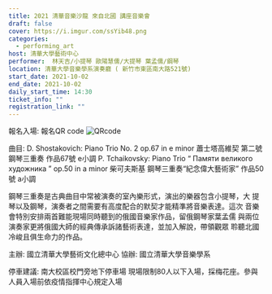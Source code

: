 ```yaml
---
title: 2021 清華音樂沙龍 來自北國 講座音樂會
draft: false
cover: https://i.imgur.com/ssYib48.png
categories:
  - performing_art
host: 清華大學藝術中心
performer:  林天吉/小提琴 歐陽慧儒/大提琴 葉孟儒/鋼琴
location: 清華大學音樂學系演奏廳 ( 新竹市東區南大路521號)
start_date: 2021-10-02
end_date: 2021-10-02
daily_start_time: 14:30
ticket_info: ""
registration_link: ""
---
```


報名入場: 報名QR code
![QRcode](https://i.imgur.com/22UqDUx.png)

曲目:
D. Shostakovich: Piano Trio No. 2 op.67 in e minor
蕭士塔高維契 第二號鋼琴三重奏 作品67號 e小調
P. Tchaikovsky: Piano Trio “ Памяти великого художника ” op.50 in a minor
柴可夫斯基 鋼琴三重奏“紀念偉大藝術家” 作品50號 a小調

鋼琴三重奏是古典曲目中常被演奏的室內樂形式，演出的樂器包含小提琴，大
提琴以及鋼琴，演奏者之間需要有高度配合的默契才能精準將音樂表達。這次
音樂會特別安排兩首難能現場同時聽到的俄國音樂家作品，留俄鋼琴家葉孟儒
與兩位演奏家更將俄國大師的經典傳承訴諸藝術表達，並加入解說，帶領觀眾
聆聽北國冷峻且俱生命力的作品。

主辦: 國立清華大學藝術文化總中心
協辦: 國立清華大學音樂學系

停車建議: 南大校區校門旁地下停車場
現場限制80人以下入場，採梅花座。參與人員入場前依疫情指揮中心規定入場